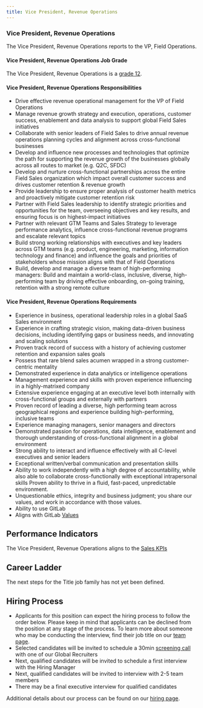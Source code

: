 ```yaml
---
title: Vice President, Revenue Operations
---
```


### Vice President, Revenue Operations

The Vice President, Revenue Operations reports to the VP, Field Operations.

#### Vice President, Revenue Operations Job Grade

The Vice President, Revenue Operations is a [grade 12](/handbook/total-rewards/compensation/compensation-calculator/#gitlab-job-grades).

#### Vice President, Revenue Operations Responsibilities

- Drive effective revenue operational management for the VP of Field Operations
- Manage revenue growth strategy and execution, operations, customer success, enablement and data analysis to support global Field Sales initiatives
- Collaborate with senior leaders of Field Sales to drive annual revenue operations planning cycles and alignment across cross-functional businesses
- Develop and influence new processes and technologies that optimize the path for supporting the revenue growth of the businesses globally across all routes to market (e.g. Q2C, SFDC)
- Develop and nurture cross-functional partnerships across the entire Field Sales organization which impact overall customer success and drives customer retention & revenue growth
- Provide leadership to ensure proper analysis of customer health metrics and proactively mitigate customer retention risk
- Partner with Field Sales leadership to identify strategic priorities and opportunities for the team, overseeing objectives and key results, and ensuring focus is on highest-impact initiatives
- Partner with relevant GTM Teams and Sales Strategy to leverage performance analytics, influence cross-functional revenue programs and escalate relevant topics
- Build strong working relationships with executives and key leaders across GTM teams (e.g. product, engineering, marketing, information technology and finance) and influence the goals and priorities of stakeholders whose mission aligns with that of Field Operations
- Build, develop and manage a diverse team of high-performing managers: Build and maintain a world-class, inclusive, diverse, high-performing team by driving effective onboarding, on-going training, retention with a strong remote culture

#### Vice President, Revenue Operations Requirements

- Experience in business, operational leadership roles in a global SaaS Sales environment
- Experience in crafting strategic vision, making data-driven business decisions, including identifying gaps or business needs, and innovating and scaling solutions
- Proven track record of success with a history of achieving customer retention and expansion sales goals
- Possess that rare blend sales acumen wrapped in a strong customer-centric mentality
- Demonstrated experience in data analytics or intelligence operations
- Management experience and skills with proven experience influencing in a highly-matrixed company
- Extensive experience engaging at an executive level both internally with cross-functional groups and externally with partners
- Proven record of leading a diverse, high performing team across geographical regions and experience building high-performing, inclusive teams
- Experience managing managers, senior managers and directors
- Demonstrated passion for operations, data intelligence, enablement and thorough understanding of cross-functional alignment in a global environment
- Strong ability to interact and influence effectively with all C-level executives and senior leaders
- Exceptional written/verbal communication and presentation skills
- Ability to work independently with a high degree of accountability, while also able to collaborate cross-functionally with exceptional intrapersonal skills Proven ability to thrive in a fluid, fast-paced, unpredictable environment.
- Unquestionable ethics, integrity and business judgment; you share our values, and work in accordance with those values.
- Ability to use GitLab
- Aligns with GitLab [Values](/handbook/values/)

## Performance Indicators

The Vice President, Revenue Operations aligns to the [Sales KPIs](/handbook/company/kpis/#sales-kpis)

## Career Ladder

The next steps for the Title job family has not yet been defined.

## Hiring Process

- Applicants for this position can expect the hiring process to follow the order below. Please keep in mind that applicants can be declined from the position at any stage of the process. To learn more about someone who may be conducting the interview, find their job title on our [team page](/handbook/company/team/).
- Selected candidates will be invited to schedule a 30min [screening call](/handbook/hiring/interviewing/#screening-call) with one of our Global Recruiters
- Next, qualified candidates will be invited to schedule a first interview with the Hiring Manager
- Next, qualified candidates will be invited to interview with 2-5 team members
- There may be a final executive interview for qualified candidates

Additional details about our process can be found on our [hiring page](/handbook/hiring/).
